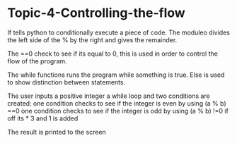 # Topic-4-Controlling-the-flow
If tells python to conditionally execute a piece of code. 
The moduleo divides the left side of the % by the right and gives the remainder.

The ==0 check to see if its equal to 0, this is used in order to control the flow of the program. 

The while functions runs the program while something is true. 
Else is used to show distinction between statements.

The user inputs a positive integer 
a while loop and two conditions are created:
  one condition checks to see if the integer is even by using (a % b) ==0
  one condition checks to see if the integer is odd by using (a % b) !=0
    if off its * 3 and 1 is added
    
 The result is printed to the screen
